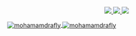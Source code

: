 <p align="center">
  <a href="https://twitter.com/rapp_regularguy">
    <img src="https://img.shields.io/twitter/follow/asawgi?style=for-the-badge&label=%40rapp_regularguy&logo=twitter&logoColor=00AEFF&labelColor=black&color=7fff00">
  </a>
  <a href="https://www.linkedin.com/in/mohammad-rafly-a03aa91aa/">
    <img src="https://img.shields.io/badge/-mohammad%20rafly-blue?style=for-the-badge&logo=Linkedin&logoColor=00AEFF&labelColor=black&color=black">
  </a>
  <a href="mailto:mohammadrafly19@gmail.com">
    <img src="https://img.shields.io/badge/mohammadrafly19@gmail.com-0078D4?style=for-the-badge&logo=Microsoft-Outlook&logoColor=00AEFF&labelColor=black&color=black">
  </a>
</p>

<a href="https://github.com/mohamamdrafly">
  <img align="center" src="https://github-readme-stats.vercel.app/api/top-langs?username=mohammadrafly&show_icons=true&theme=dracula&locale=en&layout=compact" alt="mohamamdrafly" />
</a>
<a href="https://github.com/mohammadrafly">
  <img align="center" src="https://github-readme-stats.vercel.app/api?username=mohammadrafly&show_icons=true&theme=dracula&locale=en" alt="mohamamdrafly" />
</a>



